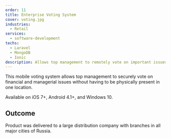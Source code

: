 ```yaml
---
order: 11
title: Enterprise Voting System
cover: voting.jpg
industries:
  - Retail
services:
  - software-development
techs:
  - Laravel
  - MongoDB
  - Ionic
description: Allows top management to remotely vote on important issues. 
---
```

This mobile voting system allows top management to securely vote on financial and managerial issues without having to be physically present in one location. 

Available on iOS 7+, Android 4.1+, and Windows 10.

## Outcome

Product was delivered to a large distribution company with branches in all major cities of Russia.
